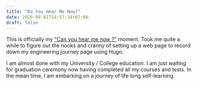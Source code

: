 ```yaml
---
title: "Do You Hear Me Now?"
date: 2020-09-01T14:57:34+07:00
draft: false
---
```


This is officially my ["Can you hear me now ?"][snowden_twitter] moment. Took me quite a while to figure out the nooks and cranny of setting up a web page to record down my engineering journey page using Hugo.

I am almost done with my University / College education. I am just waiting for graduation ceremony now having completed all my courses and tests. In the mean time, I am embarking on a journey of life long self-learning.


[snowden_twitter]: https://twitter.com/Snowden/status/648890134243487744

